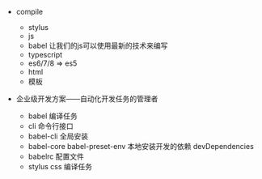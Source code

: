 - compile
  + stylus
  + js
  + babel 让我们的js可以使用最新的技术来编写
  + typescript
  + es6/7/8 => es5
  + html
  + 模板

- 企业级开发方案——自动化开发任务的管理者
  + babel 编译任务
  + cli 命令行接口
  + babel-cli 全局安装
  + babel-core babel-preset-env 本地安装开发的依赖 devDependencies
  + babelrc 配置文件
  + stylus css 编译任务